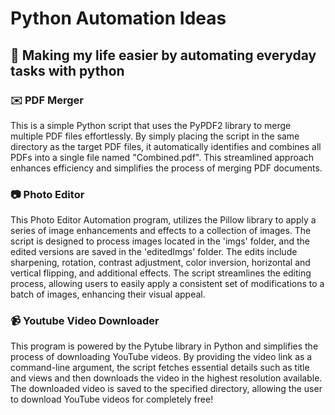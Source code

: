 # Python Automation Ideas

## 🚀 Making my life easier by automating everyday tasks with python 

### ✉️ PDF Merger

This is a simple Python script that uses the PyPDF2 library to merge multiple PDF files effortlessly. By simply placing the script in the same directory as the target PDF files, it automatically identifies and combines all PDFs into a single file named "Combined.pdf". This streamlined approach enhances efficiency and simplifies the process of merging PDF documents.

### 📷 Photo Editor

This Photo Editor Automation program, utilizes the Pillow library to apply a series of image enhancements and effects to a collection of images. The script is designed to process images located in the 'imgs' folder, and the edited versions are saved in the 'editedImgs' folder. The edits include sharpening, rotation, contrast adjustment, color inversion, horizontal and vertical flipping, and additional effects. The script streamlines the editing process, allowing users to easily apply a consistent set of modifications to a batch of images, enhancing their visual appeal.

### 📹 Youtube Video Downloader

This program is powered by the Pytube library in Python and simplifies the process of downloading YouTube videos. By providing the video link as a command-line argument, the script fetches essential details such as title and views and then downloads the video in the highest resolution available. The downloaded video is saved to the specified directory, allowing the user to download YouTube videos for completely free!

